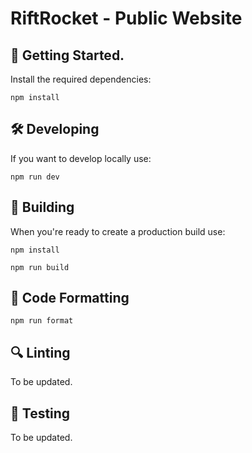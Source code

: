 # RiftRocket - Public Website

## 🚀 Getting Started.

Install the required dependencies:

```
npm install
```

## 🛠️ Developing

If you want to develop locally use:

```
npm run dev
```

## 🔧 Building

When you're ready to create a production build use:

```
npm install
```

```
npm run build
```

## 🌟 Code Formatting

```
npm run format
```

## 🔍 Linting
To be updated.

## 🧪 Testing
To be updated.
